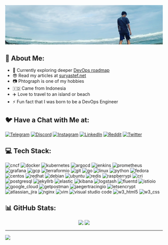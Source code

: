 <img src="./banner.jpg" alt="Banner"/>

## :dizzy: About Me:

- :seedling: Currently exploring deeper [DevOps roadmap](https://roadmap.sh/devops)
- :sunglasses: Read my articles at [suryastef.net](https://suryastef.net)
- :camera: Phtograph is one of my hobbies
- :indonesia: Came from Indonesia
- :airplane: Love to travel to an island or beach
- :zap: Fun fact that I was born to be a DevOps Engineer

## :bird: Have a Chat with Me at:

[![Telegram](https://img.shields.io/badge/Telegram-%230077A5.svg?logo=telegram&logoColor=white)](https://t.me/suryastef)
[![Discord](https://img.shields.io/badge/Discord-%237289DA.svg?logo=discord&logoColor=white)](https://discord.gg/suryastef#8175)
[![Instagram](https://img.shields.io/badge/Instagram-%23E4405F.svg?logo=Instagram&logoColor=white)](https://instagram.com/suryastef)
[![LinkedIn](https://img.shields.io/badge/LinkedIn-%230077B5.svg?logo=linkedin&logoColor=white)](https://linkedin.com/in/suryastef)
[![Reddit](https://img.shields.io/badge/Reddit-%23FF4500.svg?logo=Reddit&logoColor=white)](https://reddit.com/user/suryastef)
[![Twitter](https://img.shields.io/badge/Twitter-%231DA1F2.svg?logo=Twitter&logoColor=white)](https://twitter.com/suryastef)

## :computer: Tech Stack:

<p align="left">
    <img src="https://www.vectorlogo.zone/logos/cncfio/cncfio-icon.svg" alt="cncf" width="40" height="40"/>
    <img src="https://www.vectorlogo.zone/logos/docker/docker-icon.svg" alt="docker" width="40" height="40"/>
    <img src="https://www.vectorlogo.zone/logos/kubernetes/kubernetes-icon.svg" alt="kubernetes" width="40" height="40"/>
    <img src="https://www.vectorlogo.zone/logos/argoprojio/argoprojio-icon.svg" alt="argocd" width="40" height="40"/>
    <img src="https://www.vectorlogo.zone/logos/jenkins/jenkins-icon.svg" alt="jenkins" width="40" height="40"/>
    <img src="https://www.vectorlogo.zone/logos/prometheusio/prometheusio-icon.svg" alt="prometheus" width="40" height="40"/>
    <img src="https://www.vectorlogo.zone/logos/grafana/grafana-icon.svg" alt="grafana" width="40" height="40"/>
    <img src="https://www.vectorlogo.zone/logos/google_cloud/google_cloud-icon.svg" alt="gcp" width="40" height="40"/>
    <img src="https://www.vectorlogo.zone/logos/terraformio/terraformio-icon.svg" alt="terraformio" width="40" height="40"/>
    <img src="https://www.vectorlogo.zone/logos/git-scm/git-scm-icon.svg" alt="git" width="40" height="40"/>
    <img src="https://www.vectorlogo.zone/logos/golang/golang-icon.svg" alt="go" width="40" height="40"/>
    <img src="https://www.vectorlogo.zone/logos/linux/linux-icon.svg" alt="linux" width="40" height="40"/>
    <img src="https://www.vectorlogo.zone/logos/python/python-icon.svg" alt="python" width="40" height="40"/>
    <img src="https://www.vectorlogo.zone/logos/getfedora/getfedora-icon.svg" alt="fedora" width="40" height="40"/>
    <img src="https://www.vectorlogo.zone/logos/centos/centos-icon.svg" alt="centos" width="40" height="40"/>
    <img src="https://www.vectorlogo.zone/logos/redhat/redhat-icon.svg" alt="redhat" width="40" height="40"/>
    <img src="https://www.vectorlogo.zone/logos/debian/debian-icon.svg" alt="debian" width="40" height="40"/>
    <img src="https://www.vectorlogo.zone/logos/ubuntu/ubuntu-icon.svg" alt="ubuntu" width="40" height="40"/>
    <img src="https://www.vectorlogo.zone/logos/redis/redis-icon.svg" alt="redis" width="40" height="40"/>
    <img src="https://www.vectorlogo.zone/logos/raspberrypi/raspberrypi-icon.svg" alt="raspberrypi" width="40" height="40"/>
    <img src="https://www.vectorlogo.zone/logos/cri-oio/cri-oio-icon.svg" alt="cri" width="40" height="40"/>
    <img src="https://www.vectorlogo.zone/logos/postgresql/postgresql-icon.svg" alt="postgresql" width="40" height="40"/>
    <img src="https://www.vectorlogo.zone/logos/jekyllrb/jekyllrb-icon.svg" alt="jekyllrb" width="40" height="40"/>
    <img src="https://www.vectorlogo.zone/logos/elastic/elastic-icon.svg" alt="elastic" width="40" height="40"/>
    <img src="https://www.vectorlogo.zone/logos/elasticco_kibana/elasticco_kibana-icon.svg" alt="kibana" width="40" height="40"/>
    <img src="https://www.vectorlogo.zone/logos/elasticco_logstash/elasticco_logstash-icon.svg" alt="logstash" width="40" height="40"/>
    <img src="https://www.vectorlogo.zone/logos/fluentd/fluentd-icon.svg" alt="fluentd" width="40" height="40"/>
    <img src="https://www.vectorlogo.zone/logos/istioio/istioio-icon.svg" alt="istioio" width="40" height="40"/>
    <img src="https://www.vectorlogo.zone/logos/google_cloud/google_cloud-icon.svg" alt="google_cloud" width="40" height="40"/>
    <img src="https://www.vectorlogo.zone/logos/getpostman/getpostman-icon.svg" alt="getpostman" width="40" height="40"/>
    <img src="https://www.vectorlogo.zone/logos/jaegertracingio/jaegertracingio-icon.svg" alt="jaegertracingio" width="40" height="40"/>
    <img src="https://www.vectorlogo.zone/logos/letsencrypt/letsencrypt-icon.svg" alt="letsencrypt" width="40" height="40"/>
    <img src="https://www.vectorlogo.zone/logos/atlassian_jira/atlassian_jira-icon.svg" alt="atlassian_jira" width="40" height="40"/>
    <img src="https://www.vectorlogo.zone/logos/nginx/nginx-icon.svg" alt="nginx" width="40" height="40"/>
    <img src="https://www.vectorlogo.zone/logos/vim/vim-icon.svg" alt="vim" width="40" height="40"/>
    <img src="https://www.vectorlogo.zone/logos/visualstudio_code/visualstudio_code-icon.svg" alt="visual studio code" width="40" height="40"/>
    <img src="https://www.vectorlogo.zone/logos/w3_html5/w3_html5-icon.svg" alt="w3_html5" width="40" height="40"/>
    <img src="https://www.vectorlogo.zone/logos/w3_css/w3_css-icon.svg" alt="w3_css" width="40" height="40"/>
</p>

## :bar_chart: GitHub Stats:

<p align="center">
  <img height="180em" src="https://github-readme-stats.vercel.app/api?username=suryastef&show_icons=true&border_color=777777&theme=transparent#gh-dark-mode-only"/>
  <img height="180em" src="https://github-readme-stats.vercel.app/api/top-langs/?username=suryastef&layout=compact&border_color=777777&theme=transparent#gh-dark-mode-only"/>
</p>


---

[![](https://visitcount.itsvg.in/api?id=suryastef&icon=1&color=1)](https://visitcount.itsvg.in)

<!-- Proudly created with GPRM ( https://gprm.itsvg.in ) -->

<!---
# Hi I'm Surya Stefanus

- 👋 Hi, I’m @suryastef
- 🌱 Currently pursuing [DevOps roadmap](https://roadmap.sh/devops)
- 📫 Reach me on twitter at [@suryastef](https://twitter.com/suryastef)


**Languages and Tools:**


<p>
  <code><img width="15%" src="https://www.vectorlogo.zone/logos/centos/centos-ar21.svg"></code>
  <code><img width="15%" src="https://www.vectorlogo.zone/logos/redhat/redhat-ar21.svg"></code>
  <code><img width="15%" src="https://www.vectorlogo.zone/logos/getfedora/getfedora-ar21.svg"></code>
  <code><img width="15%" src="https://www.vectorlogo.zone/logos/debian/debian-ar21.svg"></code>
  <code><img width="15%" src="https://www.vectorlogo.zone/logos/ubuntu/ubuntu-ar21.svg"></code>
  <br />
  <code><img width="15%" src="https://www.vectorlogo.zone/logos/docker/docker-ar21.svg"></code>
  <code><img width="15%" src="https://www.vectorlogo.zone/logos/kubernetes/kubernetes-ar21.svg"></code>
  <code><img width="15%" src="https://www.vectorlogo.zone/logos/helmsh/helmsh-ar21.svg"></code>
  <code><img width="15%" src="https://www.vectorlogo.zone/logos/istioio/istioio-ar21.svg"></code>
  <code><img width="15%" src="https://www.vectorlogo.zone/logos/cri-oio/cri-oio-ar21.svg"></code>
  <br />
  https://www.vectorlogo.zone/logos/google_cloud/google_cloud-ar21.svg
  https://www.vectorlogo.zone/logos/jenkins/jenkins-ar21.svg
  https://www.vectorlogo.zone/logos/terraformio/terraformio-ar21.svg
  https://www.vectorlogo.zone/logos/ansible/ansible-ar21.svg

  https://www.vectorlogo.zone/logos/grafana/grafana-ar21.svg
  https://www.vectorlogo.zone/logos/prometheusio/prometheusio-ar21.svg
  https://www.vectorlogo.zone/logos/fluentd/fluentd-ar21.svg
  https://www.vectorlogo.zone/logos/elasticco_kibana/elasticco_kibana-ar21.svg
  https://www.vectorlogo.zone/logos/elastic/elastic-ar21.svg

  https://www.vectorlogo.zone/logos/gnu_bash/gnu_bash-ar21.svg
  https://www.vectorlogo.zone/logos/bitbucket/bitbucket-ar21.svg
  https://www.vectorlogo.zone/logos/github/github-ar21.svg
  https://www.vectorlogo.zone/logos/gitlab/gitlab-ar21.svg

  https://www.vectorlogo.zone/logos/visualstudio_code/visualstudio_code-ar21.svg
  <code><img width="15%" src="https://www.vectorlogo.zone/logos/python/python-ar21.svg"></code>
  <code><img width="15%" src="https://www.vectorlogo.zone/logos/golang/golang-ar21.svg"></code>
  <code><img width="15%" src="https://www.vectorlogo.zone/logos/djangoproject/djangoproject-ar21.svg"></code>
  <br />
  <code><img width="15%" src="https://www.vectorlogo.zone/logos/reactjs/reactjs-ar21.svg"></code>
  <code><img width="15%" src="https://www.vectorlogo.zone/logos/angular/angular-ar21.svg"></code>
  <code><img width="15%" src="https://www.vectorlogo.zone/logos/backbonejs/backbonejs-ar21.svg"></code>
  <code><img width="15%" src="https://www.vectorlogo.zone/logos/getbootstrap/getbootstrap-ar21.svg"></code>
  <br />
  <code><img width="15%" src="https://www.vectorlogo.zone/logos/nodejs/nodejs-ar21.svg"></code>
  <code><img width="15%" src="https://www.vectorlogo.zone/logos/expressjs/expressjs-ar21.svg"></code>
  <code><img width="15%" src="https://www.vectorlogo.zone/logos/djangoproject/djangoproject-ar21.svg"></code>
  <code><img width="15%" src="https://www.vectorlogo.zone/logos/pocoo_flask/pocoo_flask-ar21.svg"></code>
  <br />
  <code><img width="15%" src="https://www.vectorlogo.zone/logos/jestjsio/jestjsio-ar21.svg"></code>
  <code><img width="15%" src="https://www.vectorlogo.zone/logos/mochajs/mochajs-ar21.svg"></code>
  <code><img width="15%" src="https://www.vectorlogo.zone/logos/chaijs/chaijs-ar21.svg"></code>
  <code><img width="15%" src="https://www.vectorlogo.zone/logos/jupyter/jupyter-ar21.svg"></code>
  <br />
  <code><img width="15%" src="https://www.vectorlogo.zone/logos/mysql/mysql-ar21.svg"></code>
  <code><img width="15%" src="https://www.vectorlogo.zone/logos/postgresql/postgresql-ar21.svg"></code>
  <code><img width="15%" src="https://www.vectorlogo.zone/logos/mongodb/mongodb-ar21.svg"></code>
  <code><img width="15%" src="https://www.vectorlogo.zone/logos/redis/redis-ar21.svg"></code>
   <br />
  <code><img width="15%" src="https://www.vectorlogo.zone/logos/docker/docker-ar21.svg"></code>
  <code><img width="15%" src="https://www.vectorlogo.zone/logos/kubernetes/kubernetes-ar21.svg"></code>
  <code><img width="15%" src="https://www.vectorlogo.zone/logos/nginx/nginx-ar21.svg"></code>
  <code><img width="15%" src="https://www.vectorlogo.zone/logos/amazon_aws/amazon_aws-ar21.svg"></code>
  <br />
  <code><img width="15%" src="https://www.vectorlogo.zone/logos/git-scm/git-scm-ar21.svg"></code>
  <code><img width="15%" src="https://www.vectorlogo.zone/logos/travis-ci/travis-ci-ar21.svg"></code>
  <code><img width="15%" src="https://www.vectorlogo.zone/logos/circleci/circleci-ar21.svg"></code>
  <code><img width="15%" src="https://www.vectorlogo.zone/logos/gruntjs/gruntjs-ar21.svg"></code>
  <br />
  <code><img width="15%" src="https://www.vectorlogo.zone/logos/npmjs/npmjs-ar21.svg"></code>
  <code><img width="15%" src="https://www.vectorlogo.zone/logos/yarnpkg/yarnpkg-ar21.svg"></code>
  <code><img width="15%" src="https://www.vectorlogo.zone/logos/js_webpack/js_webpack-ar21.svg"></code>
  <code><img width="15%" src="https://www.vectorlogo.zone/logos/parceljs/parceljs-ar21.svg"></code>
</p>

suryastef/suryastef is a ✨ special ✨ repository because its `README.md` (this file) appears on your GitHub profile.
You can click the Preview link to take a look at your changes.

https://github.com/durgeshsamariya/awesome-github-profile-readme-templates/blob/master/zjayers.md

-->
